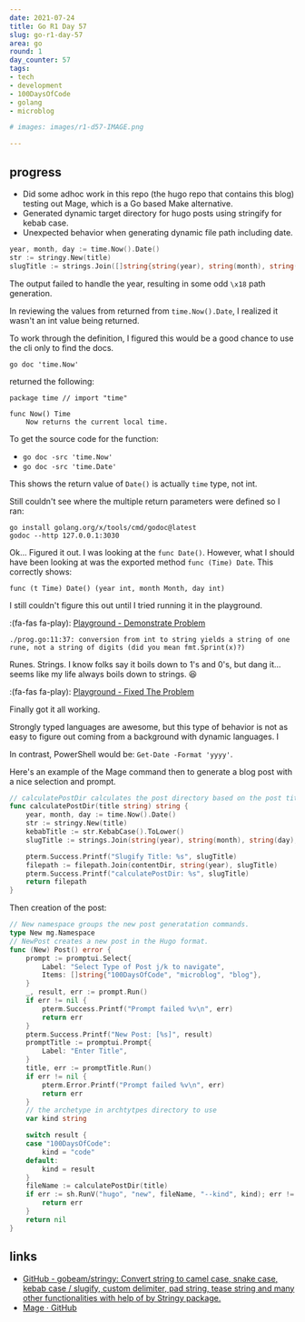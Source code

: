 ```yaml
---
date: 2021-07-24
title: Go R1 Day 57
slug: go-r1-day-57
area: go
round: 1
day_counter: 57
tags:
- tech
- development
- 100DaysOfCode
- golang
- microblog

# images: images/r1-d57-IMAGE.png

---
```


## progress

- Did some adhoc work in this repo (the hugo repo that contains this blog) testing out Mage, which is a Go based Make alternative.
- Generated dynamic target directory for hugo posts using stringify for kebab case.
- Unexpected behavior when generating dynamic file path including date.

```go
year, month, day := time.Now().Date()
str := stringy.New(title)
slugTitle := strings.Join([]string{string(year), string(month), string(day), str.KebabCase("?", "").ToLower()}, "-")
```

The output failed to handle the year, resulting in some odd `\x18` path generation.

In reviewing the values from returned from `time.Now().Date`, I realized it wasn't an int value being returned.

To work through the definition, I figured this would be a good chance to use the cli only to find the docs.

```shell
go doc 'time.Now'
```

returned the following:

```text
package time // import "time"

func Now() Time
    Now returns the current local time.
```

To get the source code for the function:

- `go doc -src 'time.Now'`
- `go doc -src 'time.Date'`

This shows the return value of `Date()` is actually `time` type, not int.

Still couldn't see where the multiple return parameters were defined so I ran:

```shell
go install golang.org/x/tools/cmd/godoc@latest
godoc --http 127.0.0.1:3030
```

Ok... Figured it out. I was looking at the `func Date()`.
However, what I should have been looking at was the exported method `func (Time) Date`.
This correctly shows:

```text
func (t Time) Date() (year int, month Month, day int)
```

I still couldn't figure this out until I tried running it in the playground.

:(fa-fas fa-play): [Playground - Demonstrate Problem](https://play.golang.org/p/eVT1Qbnyzgb)

```log
./prog.go:11:37: conversion from int to string yields a string of one rune, not a string of digits (did you mean fmt.Sprint(x)?)
```

Runes.
Strings.
I know folks say it boils down to 1's and 0's, but dang it... seems like my life always boils down to strings. 😆

:(fa-fas fa-play): [Playground - Fixed The Problem](https://play.golang.org/p/_GX1pYQIySx)

Finally got it all working.

Strongly typed languages are awesome, but this type of behavior is not as easy to figure out coming from a background with dynamic languages. I

In contrast, PowerShell would be: `Get-Date -Format 'yyyy'`.

Here's an example of the Mage command then to generate a blog post with a nice selection and prompt.

```go
// calculatePostDir calculates the post directory based on the post title and the date.
func calculatePostDir(title string) string {
	year, month, day := time.Now().Date()
	str := stringy.New(title)
	kebabTitle := str.KebabCase().ToLower()
	slugTitle := strings.Join(string(year), string(month), string(day),kebabTitle, "-") ///stringy.ToKebabCase(title)

	pterm.Success.Printf("Slugify Title: %s", slugTitle)
	filepath := filepath.Join(contentDir, string(year), slugTitle)
	pterm.Success.Printf("calculatePostDir: %s", slugTitle)
	return filepath
}
```

Then creation of the post:

```go
// New namespace groups the new post generatation commands.
type New mg.Namespace
// NewPost creates a new post in the Hugo format.
func (New) Post() error {
	prompt := promptui.Select{
		Label: "Select Type of Post j/k to navigate",
		Items: []string{"100DaysOfCode", "microblog", "blog"},
	}
	_, result, err := prompt.Run()
	if err != nil {
		pterm.Success.Printf("Prompt failed %v\n", err)
		return err
	}
	pterm.Success.Printf("New Post: [%s]", result)
	promptTitle := promptui.Prompt{
		Label: "Enter Title",
	}
	title, err := promptTitle.Run()
	if err != nil {
		pterm.Error.Printf("Prompt failed %v\n", err)
		return err
	}
	// the archetype in archtytpes directory to use
	var kind string

	switch result {
	case "100DaysOfCode":
		kind = "code"
	default:
		kind = result
	}
	fileName := calculatePostDir(title)
	if err := sh.RunV("hugo", "new", fileName, "--kind", kind); err != nil {
		return err
	}
	return nil
}
```

## links

- [GitHub - gobeam/stringy: Convert string to camel case, snake case, kebab case / slugify, custom delimiter, pad string, tease string and many other functionalities with help of by Stringy package.](https://github.com/gobeam/stringy)
- [Mage · GitHub](https://github.com/magefile/)
